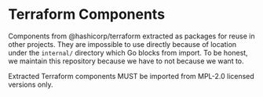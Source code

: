 # Terraform Components

Components from @hashicorp/terraform extracted as packages for reuse in other projects. They are impossible to use directly because of location under the `internal/` directory which Go blocks from import. To be honest, we maintain this repository because we have to not because we want to.

Extracted Terraform components MUST be imported from MPL-2.0 licensed versions only.
